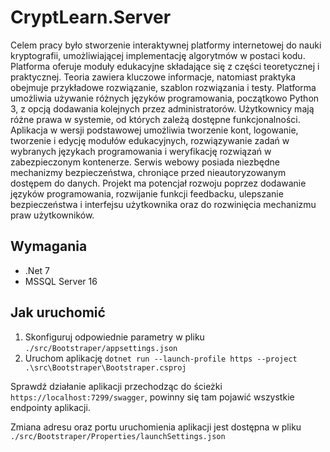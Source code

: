 # CryptLearn.Server
Celem pracy było stworzenie interaktywnej platformy internetowej do nauki kryptografii, umożliwiającej implementację algorytmów w postaci kodu. Platforma oferuje moduły edukacyjne składające się z części teoretycznej i praktycznej. Teoria zawiera kluczowe informacje, natomiast praktyka obejmuje przykładowe rozwiązanie, szablon rozwiązania i testy. Platforma umożliwia używanie różnych języków programowania, początkowo Python 3, z opcją dodawania kolejnych przez administratorów. Użytkownicy mają różne prawa w systemie, od których zależą dostępne funkcjonalności. Aplikacja w wersji podstawowej umożliwia tworzenie kont, logowanie, tworzenie i edycję modułów edukacyjnych, rozwiązywanie zadań w wybranych językach programowania i weryfikację rozwiązań w zabezpieczonym kontenerze. Serwis webowy posiada niezbędne mechanizmy bezpieczeństwa, chroniące przed nieautoryzowanym dostępem do danych. Projekt ma potencjał rozwoju poprzez dodawanie języków programowania, rozwijanie funkcji feedbacku, ulepszanie bezpieczeństwa i interfejsu użytkownika oraz do rozwinięcia mechanizmu praw użytkowników.


## Wymagania
- .Net 7
- MSSQL Server 16

## Jak uruchomić

1. Skonfiguruj odpowiednie parametry w pliku `./src/Bootstraper/appsettings.json`
1. Uruchom aplikację `dotnet run --launch-profile https --project .\src\Bootstraper\Bootstraper.csproj`

Sprawdź działanie aplikacji przechodząc do ścieżki `https://localhost:7299/swagger`, powinny się tam pojawić wszystkie endpointy aplikacji.

Zmiana adresu oraz portu uruchomienia aplikacji jest dostępna w pliku `./src/Bootstraper/Properties/launchSettings.json`
